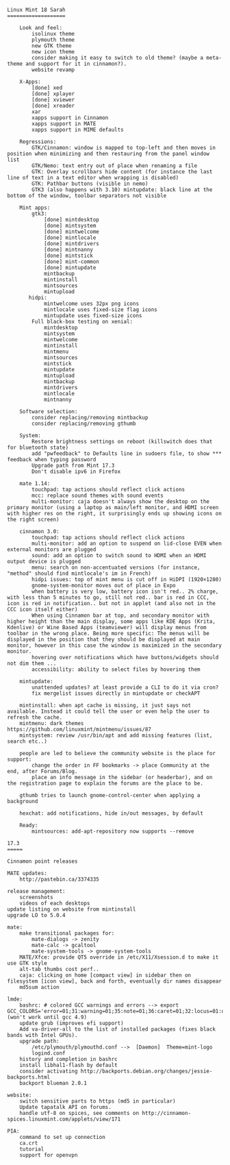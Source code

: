 	Linux Mint 18 Sarah
	===================

        Look and feel:
            isolinux theme
            plymouth theme
            new GTK theme
            new icon theme
            consider making it easy to switch to old theme? (maybe a meta-theme and support for it in cinnamon?).
            website revamp

        X-Apps:
            [done] xed
            [done] xplayer
            [done] xviewer
            [done] xreader
            xar
            xapps support in Cinnamon
            xapps support in MATE
            xapps support in MIME defaults

        Regressions:
            GTK/Cinnamon: window is mapped to top-left and then moves in position when minimizing and then restauring from the panel window list
            GTK/Nemo: text entry out of place when renaming a file
            GTK: Overlay scrollbars hide content (for instance the last line of text in a text editor when wrapping is disabled)
            GTK: Pathbar buttons (visible in nemo)
            GTK3 (also happens with 3.10) mintupdate: black line at the bottom of the window, toolbar separators not visible

        Mint apps:
            gtk3:
                [done] mintdesktop
                [done] mintsystem
                [done] mintwelcome
                [done] mintlocale
                [done] mintdrivers
                [done] mintnanny
                [done] mintstick
                [done] mint-common
                [done] mintupdate
                mintbackup
                mintinstall
                mintsources
                mintupload 
           hidpi:
                mintwelcome uses 32px png icons
                mintlocale uses fixed-size flag icons
                mintupdate uses fixed-size icons
            Full black-box testing on xenial:
                mintdesktop
                mintsystem
                mintwelcome
                mintinstall
                mintmenu
                mintsources
                mintstick
                mintupdate
                mintupload
                mintbackup
                mintdrivers
                mintlocale
                mintnanny

        Software selection:
            consider replacing/removing mintbackup
            consider replacing/removing gthumb

		System:
			Restore brightness settings on reboot (killswitch does that for bluetooth state)
			add "pwfeedback" to Defaults line in sudoers file, to show *** feedback when typing password
            Upgrade path from Mint 17.3
            Don't disable ipv6 in Firefox

		mate 1.14:
			touchpad: tap actions should reflect click actions
			mcc: replace sound themes with sound events
			multi-monitor: caja doesn't always show the desktop on the primary monitor (using a laptop as main/left monitor, and HDMI screen with higher res on the right, it surprisingly ends up showing icons on the right screen)

		cinnamon 3.0:
			touchpad: tap actions should reflect click actions
			multi-monitor: add an option to suspend on lid-close EVEN when external monitors are plugged
			sound: add an option to switch sound to HDMI when an HDMI output device is plugged
			menu: search on non-accentuated versions (for instance, "method" should find mintlocale's im in French)
			hidpi issues: top of mint menu is cut off in HiDPI (1920×1280)
			gnome-system-monitor moves out of place in Expo
			when battery is very low, battery icon isn't red.. 2% charge, with less than 5 minutes to go, still not red.. bar is red in CCC, icon is red in notification.. but not in applet (and also not in the CCC icon itself either)
			When using Cinnamon bar at top, and secondary monitor with higher height than the main display, some apps like KDE Apps (Krita, Kdenlive) or Wine Based Apps (teamviewer) will display menus from toolbar in the wrong place. Being more specific: The menus will be displayed in the position that they should be displayed at main monitor, however in this case the window is maximized in the secondary monitor.
			hovering over notifications which have buttons/widgets should not dim them ...
			accessibility: ability to select files by hovering them

		mintupdate:
			unattended updates? at least provide a CLI to do it via cron?
			fix mergelist issues directly in mintupdate or checkAPT

		mintinstall: when apt cache is missing, it just says not available. Instead it could tell the user or even help the user to refresh the cache.
		mintmenu: dark themes https://github.com/linuxmint/mintmenu/issues/87
        mintsystem: review /usr/bin/apt and add missing features (list, search etc..)

		people are led to believe the community website is the place for support:
			change the order in FF bookmarks -> place Community at the end, after Forums/Blog.
			place an info message in the sidebar (or headerbar), and on the registration page to explain the forums are the place to be.

		gthumb tries to launch gnome-control-center when applying a background

		hexchat: add notifications, hide in/out messages, by default

        Ready:
            mintsources: add-apt-repository now supports --remove

	17.3
	=====

    Cinnamon point releases

	MATE updates:
		http://pastebin.ca/3374335

	release management:
		screenshots
		videos of each desktops
	update listing on website from mintinstall
	upgrade LO to 5.0.4

	mate:
		make transitional packages for:
			mate-dialogs -> zenity
			mate-calc -> gcaltool
			mate-system-tools -> gnome-system-tools
		MATE/Xfce: provide QT5 override in /etc/X11/Xsession.d to make it use GTK style
		alt-tab thumbs cost perf..
		caja: clicking on home [compact view] in sidebar then on filesystem [icon view], back and forth, eventually dir names disappear
		md5sum action

	lmde:
		bashrc: # colored GCC warnings and errors --> export GCC_COLORS='error=01;31:warning=01;35:note=01;36:caret=01;32:locus=01:quote=01' (won't work until gcc 4.9)
		update grub (improves efi support)
		Add va-driver-all to the list of installed packages (fixes black bands with Intel GPUs).
		upgrade path:
			/etc/plymouth/plymouthd.conf -->  [Daemon]  Theme=mint-logo
			logind.conf
		history and completion in bashrc
		install libhal1-flash by default
		consider activating http://backports.debian.org/changes/jessie-backports.html
		backport blueman 2.0.1

	website:
		switch sensitive parts to https (md5 in particular)
		Update tapatalk API on forums.
		handle utf-8 on spices, see comments on http://cinnamon-spices.linuxmint.com/applets/view/171

	PIA:
		command to set up connection
		ca.crt
		tutorial
		support for openvpn

